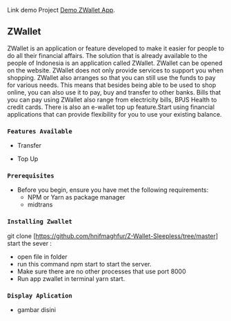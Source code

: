 Link demo Project [Demo ZWallet App](https://github.com/facebook/create-react-app).

## ZWallet

ZWallet is an application or feature developed to make it easier for people to do all their financial affairs. The solution that is already available to the people of Indonesia is an application called ZWallet. ZWallet can be opened on the website. ZWallet does not only provide services to support you when shopping.
ZWallet also arranges so that you can still use the funds to pay for various needs. This means that besides being able to be used to shop online, you can also use it to pay, buy and transfer to other banks. Bills that you can pay using ZWallet also range from electricity bills, BPJS Health to credit cards. There is also an e-wallet top up feature.Start using financial applications that can provide flexibility for you to use your existing balance.

### `Features Available`

  * Transfer
  + Top Up

### `Prerequisites`

  - Before you begin, ensure you have met the following requirements:
    + NPM or Yarn as package manager
    * midtrans

### `Installing Zwallet`

git clone [https://github.com/hnifmaghfur/Z-Wallet-Sleepless/tree/master] start the sever :
* open file in folder
* run this command npm start to start the server.
* Make sure there are no other processes that use port 8000
* Run app zwallet in terminal yarn start.

### `Display Aplication`

* gambar disini
